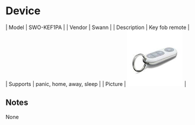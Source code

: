 
# Device

| Model | SWO-KEF1PA  |
| Vendor  | Swann  |
| Description | Key fob remote |
| Supports | panic, home, away, sleep |
| Picture | ![../images/devices/SWO-KEF1PA.jpg](../images/devices/SWO-KEF1PA.jpg) |

## Notes

None
